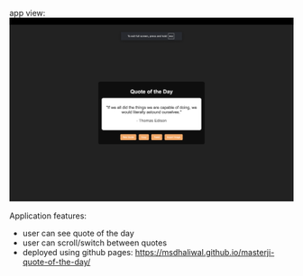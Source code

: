app view: 
![quote of the day](image.png)

Application features:
- user can see quote of the day
- user can scroll/switch between quotes
- deployed using github pages: https://msdhaliwal.github.io/masterji-quote-of-the-day/
